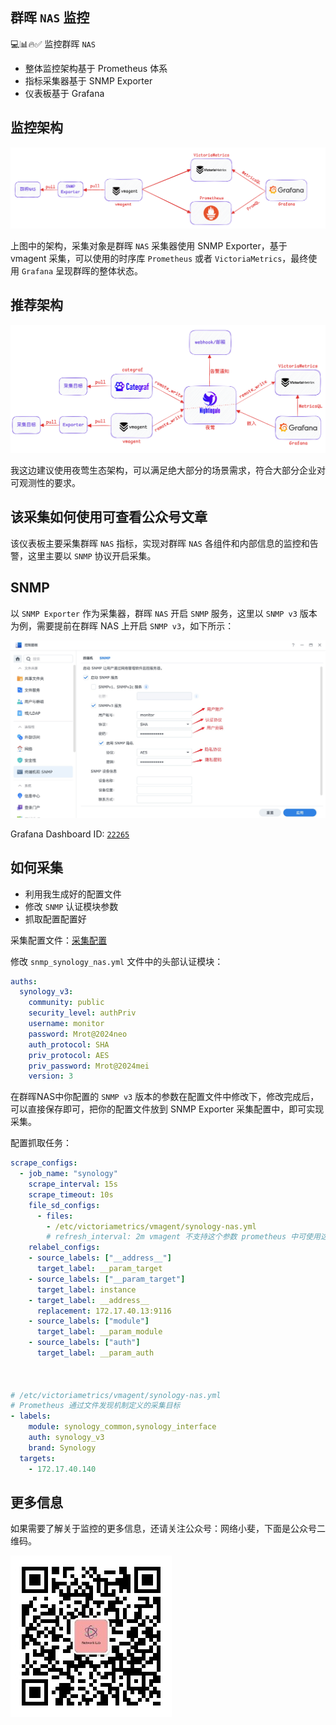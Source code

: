 ## 群晖 `NAS` 监控
💻📊🔥✅
监控群晖 `NAS`

- 整体监控架构基于 Prometheus 体系
- 指标采集器基于 SNMP Exporter
- 仪表板基于 Grafana

## 监控架构

![监控架构](img/image.png)

上图中的架构，采集对象是群晖 `NAS` 采集器使用 SNMP Exporter，基于 vmagent 采集，可以使用的时序库 `Prometheus` 或者 `VictoriaMetrics`，最终使用 `Grafana` 呈现群晖的整体状态。

## 推荐架构

![推荐架构](img/image-1.png)

我这边建议使用夜莺生态架构，可以满足绝大部分的场景需求，符合大部分企业对可观测性的要求。

## 该采集如何使用可查看公众号文章

该仪表板主要采集群晖 `NAS` 指标，实现对群晖 `NAS` 各组件和内部信息的监控和告警，这里主要以 `SNMP` 协议开启采集。

## SNMP

以 `SNMP Exporter` 作为采集器，群晖 `NAS` 开启 `SNMP` 服务，这里以 `SNMP v3` 版本为例，需要提前在群晖 NAS 上开启 `SNMP v3`，如下所示：

![SNMP v3](img/1.jpg)

Grafana Dashboard ID:  [`22265`](https://grafana.com/grafana/dashboards/22265)

## 如何采集

- 利用我生成好的配置文件
- 修改 `SNMP` 认证模块参数
- 抓取配置配置好

采集配置文件：[采集配置](snmp/snmp_synology_nas.yml)

修改 `snmp_synology_nas.yml` 文件中的头部认证模块：

```yaml
auths:
  synology_v3:
    community: public
    security_level: authPriv
    username: monitor
    password: Mrot@2024neo
    auth_protocol: SHA
    priv_protocol: AES
    priv_password: Mrot@2024mei
    version: 3
```

在群晖NAS中你配置的 `SNMP v3` 版本的参数在配置文件中修改下，修改完成后，可以直接保存即可，把你的配置文件放到 SNMP Exporter 采集配置中，即可实现采集。

配置抓取任务：

```yaml
scrape_configs:
  - job_name: "synology"
    scrape_interval: 15s
    scrape_timeout: 10s
    file_sd_configs:
      - files:
        - /etc/victoriametrics/vmagent/synology-nas.yml
        # refresh_interval: 2m vmagent 不支持这个参数 prometheus 中可使用这个参数
    relabel_configs:
    - source_labels: ["__address__"]
      target_label: __param_target
    - source_labels: ["__param_target"]
      target_label: instance
    - target_label: __address__
      replacement: 172.17.40.13:9116
    - source_labels: ["module"]
      target_label: __param_module
    - source_labels: ["auth"]
      target_label: __param_auth
      


# /etc/victoriametrics/vmagent/synology-nas.yml
# Prometheus 通过文件发现机制定义的采集目标
- labels:
    module: synology_common,synology_interface
    auth: synology_v3
    brand: Synology
  targets:
    - 172.17.40.140
```

## 更多信息

如果需要了解关于监控的更多信息，还请关注公众号：网络小斐，下面是公众号二维码。

![公众号](img/qrcode.jpg)